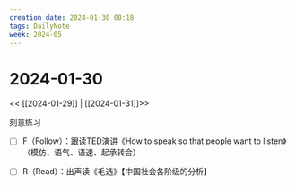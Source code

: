 ```yaml
---
creation date: 2024-01-30 00:18
tags: DailyNote
week: 2024-05
---
```


# 2024-01-30

<< [[2024-01-29]] | [[2024-01-31]]>>

刻意练习
- [ ] F（Follow）：跟读TED演讲《How to speak so that people want to listen》（模仿、语气、语速、起承转合）
- [ ] R（Read）：出声读《毛选》【中国社会各阶级的分析】

